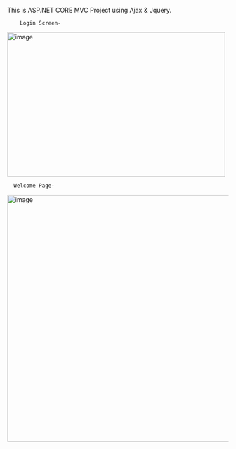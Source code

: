 This is ASP.NET CORE MVC Project using Ajax & Jquery.

        Login Screen-
<img width="496" height="328" alt="image" src="https://github.com/user-attachments/assets/8a56c177-2b8e-4bb7-9bb8-2b8201f6f6c3" />

      Welcome Page-
<img width="617" height="561" alt="image" src="https://github.com/user-attachments/assets/d50cf98f-db65-4e74-b222-78561f7d7703" />


